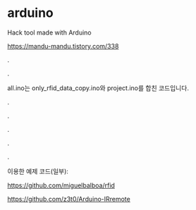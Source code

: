 # arduino
Hack tool made with Arduino

https://mandu-mandu.tistory.com/338

.

.


all.ino는 only_rfid_data_copy.ino와 project.ino를 합친 코드입니다.

.

.

.

.

.

이용한 예제 코드(일부):

https://github.com/miguelbalboa/rfid

https://github.com/z3t0/Arduino-IRremote
